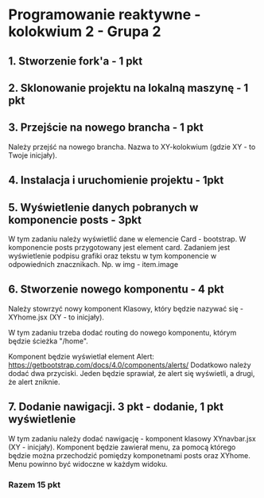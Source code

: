 # Programowanie reaktywne - kolokwium 2 - Grupa 2


## 1. Stworzenie fork'a  - 1 pkt
## 2. Sklonowanie projektu na lokalną maszynę - 1 pkt
## 3. Przejście na nowego brancha - 1 pkt

Należy przejść na nowego brancha. Nazwa to XY-kolokwium (gdzie XY - to Twoje inicjały).

## 4. Instalacja i uruchomienie projektu - 1pkt
## 5. Wyświetlenie danych pobranych w komponencie posts - 3pkt

W tym zadaniu należy wyświetlić dane w elemencie Card - bootstrap. 
W komponencie posts przygotowany jest element card. Zadaniem jest wyświetlenie podpisu grafiki oraz tekstu w tym komponencie w odpowiednich znacznikach.
Np. w img - item.image

## 6. Stworzenie nowego komponentu - 4 pkt

Należy stowrzyć nowy komponent Klasowy, który będzie nazywać się - XYhome.jsx (XY - to inicjały).

W tym zadaniu trzeba dodać routing do nowego komponentu, którym będzie ścieżka "/home".

Komponent będzie wyświetlał element Alert: https://getbootstrap.com/docs/4.0/components/alerts/
Dodatkowo należy dodać dwa przyciski.
Jeden będzie sprawiał, że alert się wyświetli, a drugi, że alert zniknie.

## 7. Dodanie nawigacji. 3 pkt - dodanie, 1 pkt wyświetlenie

W tym zadaniu należy dodać nawigację - komponent klasowy XYnavbar.jsx (XY - inicjały).
Komponent będzie zawierał menu, za pomocą którego będzie można przechodzić pomiędzy komponetnami posts oraz XYhome.
Menu powinno być widoczne w każdym widoku.


### Razem 15 pkt
